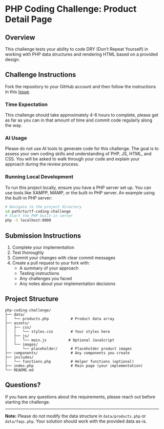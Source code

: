 # PHP Coding Challenge: Product Detail Page

## Overview
This challenge tests your ability to code DRY (Don't Repeat Yourself) in working with PHP data structures and rendering HTML based on a provided design.

## Challenge Instructions
Fork the repository to your GitHub account and then follow the instructions in this [Issue](https://github.com/temperandforge/TF-Coding-Challenge/issues/1).

### Time Expectation
This challenge should take approximately 4-6 hours to complete, please get as far as you can in that amount of time and commit code regularly along the way.

### AI Usage
Please do not use AI tools to generate code for this challenge. The goal is to assess your own coding skills and understanding of PHP, JS, HTML, and CSS. You will be asked to walk through your code and explain your approach during the review process.

### Running Local Development
To run this project locally, ensure you have a PHP server set up. You can use tools like XAMPP, MAMP, or the built-in PHP server.
An example using the built-in PHP server:
```bash
# Navigate to the project directory
cd path/to/tf-coding-challenge
# Start the PHP built-in server
php -S localhost:8000
```

## Submission Instructions
1. Complete your implementation
2. Test thoroughly
3. Commit your changes with clear commit messages
4. Create a pull request to your fork with:
   - A summary of your approach
   - Testing instructions
   - Any challenges you faced
   - Any notes about your implementation decisions

## Project Structure
```
php-coding-challenge/
├── data/
│   └── products.php          # Product data array
├── assets/
│   ├── css/
│   │   └── styles.css        # Your styles here
│   ├── js/
│   │   └── main.js          # Optional JavaScript
│   └── images/
│       └── placeholder/      # Placeholder product images
├── components/               # Any components you create
├── includes/
│   └── functions.php         # Helper functions (optional)
├── index.php                 # Main page (your implementation)
└── README.md
```

## Questions?
If you have any questions about the requirements, please reach out before starting the challenge.

---

**Note:** Please do not modify the data structure in `data/products.php` or `data/faqs.php`. Your solution should work with the provided data as-is.
